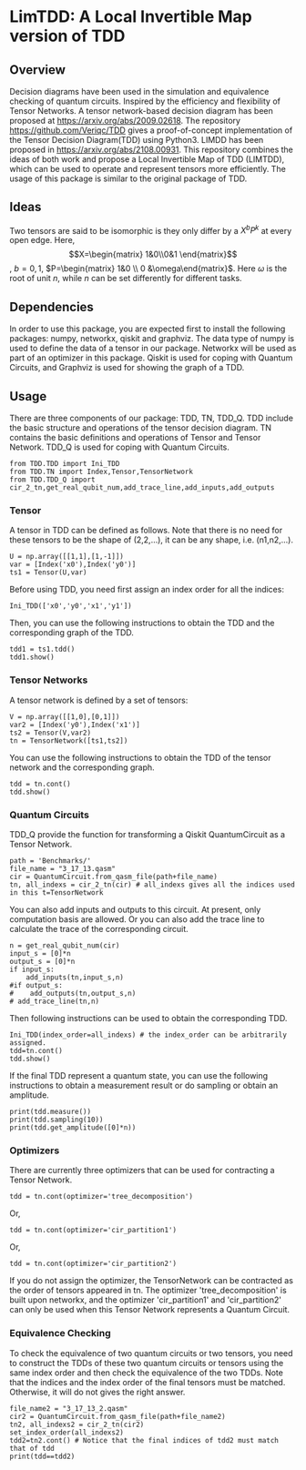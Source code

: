 # LimTDD: A Local Invertible Map version of TDD

## Overview
Decision diagrams have been used in the simulation and equivalence checking of quantum circuits. Inspired by the efficiency and flexibility of Tensor Networks. A tensor network-based decision diagram has been proposed at https://arxiv.org/abs/2009.02618. The repository https://github.com/Veriqc/TDD gives a proof-of-concept implementation of the Tensor Decision Diagram(TDD) using Python3. LIMDD has been proposed in https://arxiv.org/abs/2108.00931. This repository combines the ideas of both work and propose a Local Invertible Map of TDD (LIMTDD), which can be used to operate and represent tensors more efficiently. The usage of this package is similar to the original package of TDD. 

## Ideas

Two tensors are said to be isomorphic is they only differ by a $X^bP^k$ at every open edge. Here, 
$$X=\begin{matrix} 1&0\\0&1 \end{matrix}$$
, $b=0,1$, $P=\begin{matrix} 1&0 \\ 0  &\omega\end{matrix}$. Here $\omega$ is the root of unit $n$, while $n$ can be set differently for different tasks.


## Dependencies
In order to use this package, you are expected first to install the following packages: numpy, networkx, qiskit and graphviz. The data type of numpy is used to define the data of a tensor in our package. Networkx will be used as part of an optimizer in this package. Qiskit is used for coping with Quantum Circuits, and Graphviz is used for showing the graph of a TDD.

## Usage
There are three components of our package: TDD, TN, TDD_Q. TDD include the basic structure and operations of the tensor decision diagram. TN contains the basic definitions and operations of Tensor and Tensor Network. TDD_Q is used for coping with Quantum Circuits.

    from TDD.TDD import Ini_TDD
    from TDD.TN import Index,Tensor,TensorNetwork
    from TDD.TDD_Q import cir_2_tn,get_real_qubit_num,add_trace_line,add_inputs,add_outputs
  
### Tensor
A tensor in TDD can be defined as follows. Note that there is no need for these tensors to be the shape of (2,2,...), it can be any shape, i.e. (n1,n2,...).

    U = np.array([[1,1],[1,-1]])
    var = [Index('x0'),Index('y0')]
    ts1 = Tensor(U,var)
    
Before using TDD, you need first assign an index order for all the indices:

    Ini_TDD(['x0','y0','x1','y1'])
    
Then, you can use the following instructions to obtain the TDD and the corresponding graph of the TDD.
    
    tdd1 = ts1.tdd()
    tdd1.show()
    
### Tensor Networks
A tensor network is defined by a set of tensors:
    
    V = np.array([[1,0],[0,1]])
    var2 = [Index('y0'),Index('x1')]
    ts2 = Tensor(V,var2)
    tn = TensorNetwork([ts1,ts2])
    
You can use the following instructions to obtain the TDD of the tensor network and the corresponding graph.

    tdd = tn.cont()
    tdd.show()

### Quantum Circuits
TDD_Q provide the function for transforming a Qiskit QuantumCircuit as a Tensor Network.

    path = 'Benchmarks/'
    file_name = "3_17_13.qasm"
    cir = QuantumCircuit.from_qasm_file(path+file_name)
    tn, all_indexs = cir_2_tn(cir) # all_indexs gives all the indices used in this t=TensorNetwork
    
You can also add inputs and outputs to this circuit. At present, only computation basis are allowed. Or you can also add the trace line to calculate the trace of the corresponding circuit.

    n = get_real_qubit_num(cir)
    input_s = [0]*n
    output_s = [0]*n
    if input_s:
        add_inputs(tn,input_s,n)
    #if output_s:
    #    add_outputs(tn,output_s,n)
    # add_trace_line(tn,n)
    
Then following instructions can be used to obtain the corresponding TDD.

    Ini_TDD(index_order=all_indexs) # the index_order can be arbitrarily assigned.
    tdd=tn.cont()
    tdd.show()

If the final TDD represent a quantum state, you can use the following instructions to obtain a measurement result or do sampling or obtain an amplitude.
    
    print(tdd.measure())
    print(tdd.sampling(10))
    print(tdd.get_amplitude([0]*n))
    
### Optimizers
There are currently three optimizers that can be used for contracting a Tensor Network.

    tdd = tn.cont(optimizer='tree_decomposition')
Or, 

    tdd = tn.cont(optimizer='cir_partition1')
Or, 

    tdd = tn.cont(optimizer='cir_partition2')
   
If you do not assign the optimizer, the TensorNetwork can be contracted as the order of tensors appeared in tn. The optimizer 'tree_decomposition' is built upon networkx, and the optimizer 'cir_partition1' and 'cir_partition2' can only be used when this Tensor Network represents a Quantum Circuit.

### Equivalence Checking
To check the equivalence of two quantum circuits or two tensors, you need to construct the TDDs of these two quantum circuits or tensors using the same index order and then check the equivalence of the two TDDs. Note that the indices and the index order of the final tensors must be matched. Otherwise, it will do not gives the right answer.

    file_name2 = "3_17_13_2.qasm"
    cir2 = QuantumCircuit.from_qasm_file(path+file_name2)
    tn2, all_indexs2 = cir_2_tn(cir2)
    set_index_order(all_indexs2) 
    tdd2=tn2.cont() # Notice that the final indices of tdd2 must match that of tdd
    print(tdd==tdd2)
    
